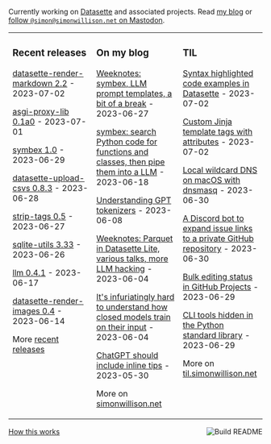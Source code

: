 Currently working on [Datasette](https://datasette.io/) and associated projects. Read [my blog](https://simonwillison.net/) or <a href="https://fedi.simonwillison.net/@simon">follow `@simon@simonwillison.net` on Mastodon</a>.

<table><tr><td valign="top" width="33%">

### Recent releases
<!-- recent_releases starts -->
[datasette-render-markdown 2.2](https://github.com/simonw/datasette-render-markdown/releases/tag/2.2) - 2023-07-02

[asgi-proxy-lib 0.1a0](https://github.com/simonw/asgi-proxy-lib/releases/tag/0.1a0) - 2023-07-01

[symbex 1.0](https://github.com/simonw/symbex/releases/tag/1.0) - 2023-06-29

[datasette-upload-csvs 0.8.3](https://github.com/simonw/datasette-upload-csvs/releases/tag/0.8.3) - 2023-06-28

[strip-tags 0.5](https://github.com/simonw/strip-tags/releases/tag/0.5) - 2023-06-27

[sqlite-utils 3.33](https://github.com/simonw/sqlite-utils/releases/tag/3.33) - 2023-06-26

[llm 0.4.1](https://github.com/simonw/llm/releases/tag/0.4.1) - 2023-06-17

[datasette-render-images 0.4](https://github.com/simonw/datasette-render-images/releases/tag/0.4) - 2023-06-14
<!-- recent_releases ends -->
More [recent releases](https://github.com/simonw/simonw/blob/main/releases.md)
</td><td valign="top" width="34%">

### On my blog
<!-- blog starts -->
[Weeknotes: symbex, LLM prompt templates, a bit of a break](http://simonwillison.net/2023/Jun/27/weeknotes/) - 2023-06-27

[symbex: search Python code for functions and classes, then pipe them into a LLM](http://simonwillison.net/2023/Jun/18/symbex/) - 2023-06-18

[Understanding GPT tokenizers](http://simonwillison.net/2023/Jun/8/gpt-tokenizers/) - 2023-06-08

[Weeknotes: Parquet in Datasette Lite, various talks, more LLM hacking](http://simonwillison.net/2023/Jun/4/parquet-in-datasette-lite/) - 2023-06-04

[It's infuriatingly hard to understand how closed models train on their input](http://simonwillison.net/2023/Jun/4/closed-model-training/) - 2023-06-04

[ChatGPT should include inline tips](http://simonwillison.net/2023/May/30/chatgpt-inline-tips/) - 2023-05-30
<!-- blog ends -->
More on [simonwillison.net](https://simonwillison.net/)
</td><td valign="top" width="33%">

### TIL
<!-- tils starts -->
[Syntax highlighted code examples in Datasette](https://til.simonwillison.net/datasette/syntax-highlighted-code-examples) - 2023-07-02

[Custom Jinja template tags with attributes](https://til.simonwillison.net/jinja/custom-jinja-tags-with-attributes) - 2023-07-02

[Local wildcard DNS on macOS with dnsmasq](https://til.simonwillison.net/macos/wildcard-dns-dnsmasq) - 2023-06-30

[A Discord bot to expand issue links to a private GitHub repository](https://til.simonwillison.net/discord/discord-github-issues-bot) - 2023-06-30

[Bulk editing status in GitHub Projects](https://til.simonwillison.net/github/bulk-edit-github-projects) - 2023-06-29

[CLI tools hidden in the Python standard library](https://til.simonwillison.net/python/stdlib-cli-tools) - 2023-06-29
<!-- tils ends -->
More on [til.simonwillison.net](https://til.simonwillison.net/)
</td></tr></table>

<a href="https://github.com/simonw/simonw/actions"><img src="https://github.com/simonw/simonw/workflows/Build%20README/badge.svg" align="right" alt="Build README"></a> <a href="https://simonwillison.net/2020/Jul/10/self-updating-profile-readme/">How this works</a>
